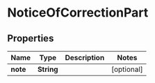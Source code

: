 
# NoticeOfCorrectionPart

## Properties
Name | Type | Description | Notes
------------ | ------------- | ------------- | -------------
**note** | **String** |  |  [optional]



